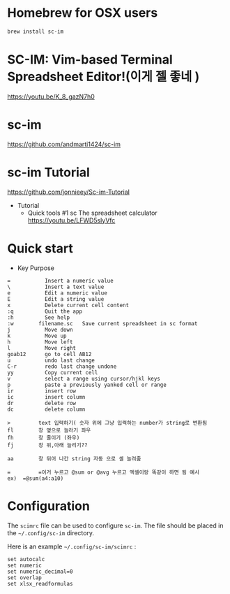 # Homebrew for OSX users

```bash
brew install sc-im
```

# SC-IM: Vim-based Terminal Spreadsheet Editor!(이게 젤 좋네 )

https://youtu.be/K_8_gazN7h0

# sc-im 

https://github.com/andmarti1424/sc-im

# sc-im Tutorial

https://github.com/jonnieey/Sc-im-Tutorial

- Tutorial
  - Quick tools #1 sc The spreadsheet calculator https://youtu.be/LFWD5slyVfc

# Quick start

- Key	Purpose

```
=   	    Insert a numeric value
\   	    Insert a text value
e        	Edit a numeric value
E        	Edit a string value
x        	Delete current cell content
:q      	Quit the app
:h      	See help
:w        filename.sc	Save current spreadsheet in sc format
j        	Move down
k        	Move up
h        	Move left
l        	Move right
goab12   	go to cell AB12
u        	undo last change
C-r      	redo last change undone
yy      	Copy current cell
v        	select a range using cursor/hjkl keys
p        	paste a previously yanked cell or range
ir      	insert row
ic      	insert column
dr      	delete row
dc      	delete column

>         text 입력하기( 숫자 위에 그냥 입력하는 number가 string로 변환됨
fl        창 옆으로 늘라기 좌우
fh        창 줄이기 (좌우)
fj        창 위,아래 늘리기??

aa        창 뒤어 나간 string 자동 으로 셀 늘려줌

=         =이거 누르고 @sum or @avg 누르고 엑셀이랑 똑같이 하면 됨 예시
ex)  =@sum(a4:a10)
```

# Configuration

The ```scimrc``` file can be used to configure ```sc-im```. The file should be placed in the ```~/.config/sc-im``` directory.

Here is an example ```~/.config/sc-im/scimrc``` :

```
set autocalc
set numeric
set numeric_decimal=0
set overlap
set xlsx_readformulas
```
